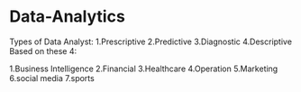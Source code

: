 # Data-Analytics
Types of Data Analyst:
1.Prescriptive
2.Predictive
3.Diagnostic
4.Descriptive
Based on these 4:

1.Business Intelligence
2.Financial 
3.Healthcare
4.Operation
5.Marketing
6.social media
7.sports
